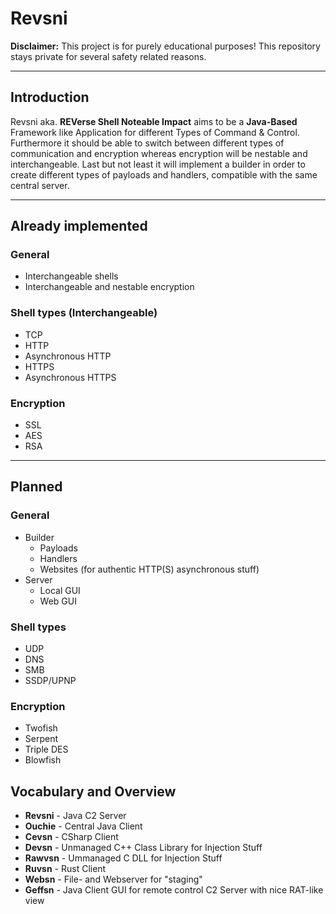 # Revsni

**Disclaimer:** This project is for purely educational purposes! This repository stays private for several safety related reasons.

---
## Introduction

Revsni aka. **REVerse Shell Noteable Impact** aims to be a **Java-Based** Framework like Application for different Types of Command & Control.
Furthermore it should be able to switch between different types of communication and encryption whereas encryption will be nestable and interchangeable.
Last but not least it will implement a builder in order to create different types of payloads and handlers, compatible with the same central server.

---
## Already implemented
### General
- Interchangeable shells
- Interchangeable and nestable encryption
### Shell types (Interchangeable)
  - TCP
  - HTTP
  - Asynchronous HTTP
  - HTTPS
  - Asynchronous HTTPS
### Encryption
  - SSL
  - AES
  - RSA
---
## Planned

### General
- Builder
  - Payloads
  - Handlers
  - Websites (for authentic HTTP(S) asynchronous stuff)
- Server
  - Local GUI
  - Web GUI

### Shell types
  - UDP
  - DNS
  - SMB
  - SSDP/UPNP

### Encryption
  - Twofish
  - Serpent
  - Triple DES
  - Blowfish
## Vocabulary and Overview
- **Revsni** - Java C2 Server
- **Ouchie** - Central Java Client
- **Cevsn**  - CSharp Client
- **Devsn**  - Unmanaged C++ Class Library for Injection Stuff
- **Rawvsn** - Ummanaged C DLL for Injection Stuff
- **Ruvsn**  - Rust Client
- **Websn**  - File- and Webserver for "staging"
- **Geffsn** - Java Client GUI for remote control C2 Server with nice RAT-like view

